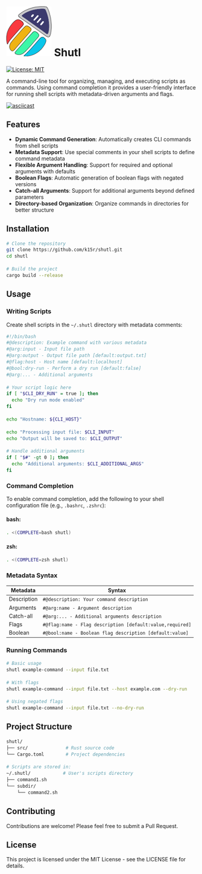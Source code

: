 # ![Shutl Logo](assets/logo-xs.png) Shutl

[![License: MIT](https://img.shields.io/badge/license-MIT-blue.svg)](https://opensource.org/licenses/MIT)

A command-line tool for organizing, managing, and executing scripts as commands. 
Using command completion it provides a user-friendly interface for running shell scripts with metadata-driven arguments and flags.

[![asciicast](https://asciinema.org/a/710656.svg)](https://asciinema.org/a/710656)

## Features

- **Dynamic Command Generation**: Automatically creates CLI commands from shell scripts
- **Metadata Support**: Use special comments in your shell scripts to define command metadata
- **Flexible Argument Handling**: Support for required and optional arguments with defaults
- **Boolean Flags**: Automatic generation of boolean flags with negated versions
- **Catch-all Arguments**: Support for additional arguments beyond defined parameters
- **Directory-based Organization**: Organize commands in directories for better structure

## Installation

```bash
# Clone the repository
git clone https://github.com/k15r/shutl.git
cd shutl

# Build the project
cargo build --release
```

## Usage

### Writing Scripts

Create shell scripts in the `~/.shutl` directory with metadata comments:

```bash
#!/bin/bash
#@description: Example command with various metadata
#@arg:input - Input file path
#@arg:output - Output file path [default:output.txt]
#@flag:host - Host name [default:localhost]
#@bool:dry-run - Perform a dry run [default:false]
#@arg:... - Additional arguments

# Your script logic here
if [ "$CLI_DRY_RUN" = true ]; then
  echo "Dry run mode enabled"
fi

echo "Hostname: ${CLI_HOST}"

echo "Processing input file: $CLI_INPUT"
echo "Output will be saved to: $CLI_OUTPUT"

# Handle additional arguments
if [ "$#" -gt 0 ]; then
  echo "Additional arguments: $CLI_ADDITIONAL_ARGS"
fi
```

### Command Completion
To enable command completion, add the following to your shell configuration file (e.g., `.bashrc`, `.zshrc`):

#### bash:
```bash
. <(COMPLETE=bash shutl)
```

#### zsh:
```bash
. <(COMPLETE=zsh shutl)
``` 

### Metadata Syntax

| **Metadata**  | **Syntax**                                                |
|---------------|-----------------------------------------------------------|
| Description   | `#@description: Your command description`                 |
| Arguments     | `#@arg:name - Argument description`                       |
| Catch-all     | `#@arg:... - Additional arguments description`            |
| Flags         | `#@flag:name - Flag description [default:value,required]` |
| Boolean       | `#@bool:name - Boolean flag description [default:value]`  |

### Running Commands

```bash
# Basic usage
shutl example-command --input file.txt

# With flags
shutl example-command --input file.txt --host example.com --dry-run

# Using negated flags
shutl example-command --input file.txt --no-dry-run
```

## Project Structure

```bash
shutl/
├── src/              # Rust source code
└── Cargo.toml        # Project dependencies

# Scripts are stored in:
~/.shutl/            # User's scripts directory
├── command1.sh
└── subdir/
    └── command2.sh
```

## Contributing

Contributions are welcome! Please feel free to submit a Pull Request.

## License

This project is licensed under the MIT License - see the LICENSE file for details. 
